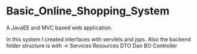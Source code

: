 # Basic_Online_Shopping_System
A JavaEE and MVC based web application.

In this system I created interfaces with servlets and jsps.
Also the backend folder structure is with -> Services
                                              Resources
                                              DTO
                                              Dao
                                              BO
                                              Controller
                                              
